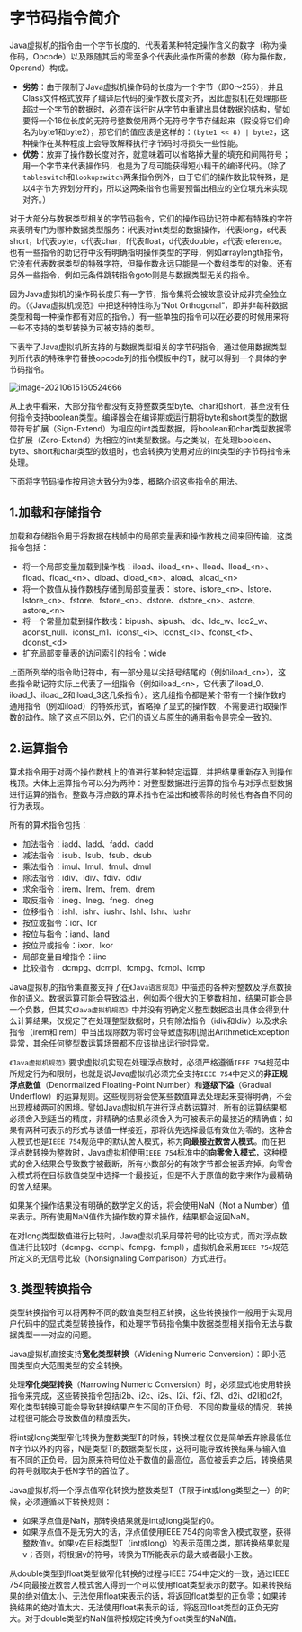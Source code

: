 # 字节码指令简介

Java虚拟机的指令由一个字节长度的、代表着某种特定操作含义的数字（称为操作码，Opcode）以及跟随其后的零至多个代表此操作所需的参数（称为操作数，Operand）构成。

* **劣势**：由于限制了Java虚拟机操作码的长度为一个字节（即0～255），并且Class文件格式放弃了编译后代码的操作数长度对齐，因此虚拟机在处理那些超过一个字节的数据时，必须在运行时从字节中重建出具体数据的结构，譬如要将一个16位长度的无符号整数使用两个无符号字节存储起来（假设将它们命名为byte1和byte2），那它们的值应该是这样的：`(byte1 << 8) | byte2`，这种操作在某种程度上会导致解释执行字节码时将损失一些性能。
* **优势**：放弃了操作数长度对齐，就意味着可以省略掉大量的填充和间隔符号；用一个字节来代表操作码，也是为了尽可能获得短小精干的编译代码。（除了`tableswitch`和`lookupswitch`两条指令例外，由于它们的操作数比较特殊，是以4字节为界划分开的，所以这两条指令也需要预留出相应的空位填充来实现对齐。）

对于大部分与数据类型相关的字节码指令，它们的操作码助记符中都有特殊的字符来表明专门为哪种数据类型服务：i代表对int类型的数据操作，l代表long，s代表short，b代表byte，c代表char，f代表float，d代表double，a代表reference。也有一些指令的助记符中没有明确指明操作类型的字母，例如arraylength指令，它没有代表数据类型的特殊字符，但操作数永远只能是一个数组类型的对象。还有另外一些指令，例如无条件跳转指令goto则是与数据类型无关的指令。

因为Java虚拟机的操作码长度只有一字节，指令集将会被故意设计成非完全独立的。（《Java虚拟机规范》中把这种特性称为“Not Orthogonal”，即并非每种数据类型和每一种操作都有对应的指令。）有一些单独的指令可以在必要的时候用来将一些不支持的类型转换为可被支持的类型。

下表举了Java虚拟机所支持的与数据类型相关的字节码指令，通过使用数据类型列所代表的特殊字符替换opcode列的指令模板中的T，就可以得到一个具体的字节码指令。

![image-20210615160524666](https://raw.githubusercontent.com/renjiema/images/main/blogs/20210615160933.png)

从上表中看来，大部分指令都没有支持整数类型byte、char和short，甚至没有任何指令支持boolean类型。编译器会在编译期或运行期将byte和short类型的数据带符号扩展（Sign-Extend）为相应的int类型数据，将boolean和char类型数据零位扩展（Zero-Extend）为相应的int类型数据。与之类似，在处理boolean、byte、short和char类型的数组时，也会转换为使用对应的int类型的字节码指令来处理。

下面将字节码操作按用途大致分为9类，概略介绍这些指令的用法。

## 1.加载和存储指令

加载和存储指令用于将数据在栈帧中的局部变量表和操作数栈之间来回传输，这类指令包括：

* 将一个局部变量加载到操作栈：iload、iload\_\<n>、lload、lload\_\<n>、fload、fload\_\<n>、dload、dload\_\<n>、aload、aload\_\<n>
* 将一个数值从操作数栈存储到局部变量表：istore、istore_\<n>、lstore、lstore\_\<n>、fstore、fstore\_\<n>、dstore、dstore\_\<n>、astore、astore\_\<n>
* 将一个常量加载到操作数栈：bipush、sipush、ldc、ldc_w、ldc2_w、aconst_null、iconst_m1、iconst\_\<i>、lconst\_\<l>、fconst\_\<f>、dconst\_\<d>
* 扩充局部变量表的访问索引的指令：wide

上面所列举的指令助记符中，有一部分是以尖括号结尾的（例如iload\_\<n>），这些指令助记符实际上代表了一组指令（例如iload_\<n>，它代表了iload_0、iload_1、iload_2和iload_3这几条指令）。这几组指令都是某个带有一个操作数的通用指令（例如iload）的特殊形式，省略掉了显式的操作数，不需要进行取操作数的动作。除了这点不同以外，它们的语义与原生的通用指令是完全一致的。

## 2.运算指令

算术指令用于对两个操作数栈上的值进行某种特定运算，并把结果重新存入到操作栈顶。大体上运算指令可以分为两种：对整型数据进行运算的指令与对浮点型数据进行运算的指令。整数与浮点数的算术指令在溢出和被零除的时候也有各自不同的行为表现。

所有的算术指令包括：
* 加法指令：iadd、ladd、fadd、dadd
* 减法指令：isub、lsub、fsub、dsub
* 乘法指令：imul、lmul、fmul、dmul
* 除法指令：idiv、ldiv、fdiv、ddiv
* 求余指令：irem、lrem、frem、drem
* 取反指令：ineg、lneg、fneg、dneg
* 位移指令：ishl、ishr、iushr、lshl、lshr、lushr
* 按位或指令：ior、lor
* 按位与指令：iand、land
* 按位异或指令：ixor、lxor
* 局部变量自增指令：iinc
* 比较指令：dcmpg、dcmpl、fcmpg、fcmpl、lcmp

Java虚拟机的指令集直接支持了在`《Java语言规范》`中描述的各种对整数及浮点数操作的语义。数据运算可能会导致溢出，例如两个很大的正整数相加，结果可能会是一个负数，但其实`《Java虚拟机规范》`中并没有明确定义整型数据溢出具体会得到什么计算结果，仅规定了在处理整型数据时，只有除法指令（idiv和ldiv）以及求余指令（irem和lrem）中当出现除数为零时会导致虚拟机抛出ArithmeticException异常，其余任何整型数运算场景都不应该抛出运行时异常。

`《Java虚拟机规范》`要求虚拟机实现在处理浮点数时，必须严格遵循`IEEE 754`规范中所规定行为和限制，也就是说Java虚拟机必须完全支持`IEEE 754`中定义的**非正规浮点数值**（Denormalized Floating-Point Number）和**逐级下溢**（Gradual Underflow）的运算规则。这些规则将会使某些数值算法处理起来变得明确，不会出现模棱两可的困境。譬如Java虚拟机在进行浮点数运算时，所有的运算结果都必须舍入到适当的精度，非精确的结果必须舍入为可被表示的最接近的精确值；如果有两种可表示的形式与该值一样接近，那将优先选择最低有效位为零的。这种舍入模式也是`IEEE 754`规范中的默认舍入模式，称为**向最接近数舍入模式**。而在把浮点数转换为整数时，Java虚拟机使用`IEEE 754`标准中的**向零舍入模式**，这种模式的舍入结果会导致数字被截断，所有小数部分的有效字节都会被丢弃掉。向零舍入模式将在目标数值类型中选择一个最接近，但是不大于原值的数字来作为最精确的舍入结果。

如果某个操作结果没有明确的数学定义的话，将会使用NaN（Not a Number）值来表示。所有使用NaN值作为操作数的算术操作，结果都会返回NaN。

在对long类型数值进行比较时，Java虚拟机采用带符号的比较方式，而对浮点数值进行比较时（dcmpg、dcmpl、fcmpg、fcmpl），虚拟机会采用`IEEE 754`规范所定义的无信号比较（Nonsignaling Comparison）方式进行。

## 3.类型转换指令

类型转换指令可以将两种不同的数值类型相互转换，这些转换操作一般用于实现用户代码中的显式类型转换操作，和处理字节码指令集中数据类型相关指令无法与数据类型一一对应的问题。

Java虚拟机直接支持**宽化类型转换**（Widening Numeric Conversion）：即小范围类型向大范围类型的安全转换。

处理**窄化类型转换**（Narrowing Numeric Conversion）时，必须显式地使用转换指令来完成，这些转换指令包括i2b、i2c、i2s、l2i、f2i、f2l、d2i、d2l和d2f。窄化类型转换可能会导致转换结果产生不同的正负号、不同的数量级的情况，转换过程很可能会导致数值的精度丢失。

将int或long类型窄化转换为整数类型T的时候，转换过程仅仅是简单丢弃除最低位N字节以外的内容，N是类型T的数据类型长度，这将可能导致转换结果与输入值有不同的正负号。因为原来符号位处于数值的最高位，高位被丢弃之后，转换结果的符号就取决于低N字节的首位了。

Java虚拟机将一个浮点值窄化转换为整数类型T（T限于int或long类型之一）的时候，必须遵循以下转换规则：

* 如果浮点值是NaN，那转换结果就是int或long类型的0。
* 如果浮点值不是无穷大的话，浮点值使用IEEE 754的向零舍入模式取整，获得整数值v。如果v在目标类型T（int或long）的表示范围之类，那转换结果就是v；否则，将根据v的符号，转换为T所能表示的最大或者最小正数。

从double类型到float类型做窄化转换的过程与IEEE 754中定义的一致，通过IEEE 754向最接近数舍入模式舍入得到一个可以使用float类型表示的数字。如果转换结果的绝对值太小、无法使用float来表示的话，将返回float类型的正负零；如果转换结果的绝对值太大、无法使用float来表示的话，将返回float类型的正负无穷大。对于double类型的NaN值将按规定转换为float类型的NaN值。

